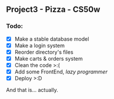 ## Project3 - Pizza - CS50w

### Todo:
- [x] Make a stable database model  
- [x] Make a login system
- [x] Reorder directory's files
- [x] Make carts & orders system
- [x] Clean the code >:(
- [x] Add some FrontEnd, *lazy programmer*
- [x] Deploy >:D

And that is... actually.
